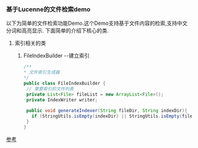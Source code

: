 ### 基于Lucenne的文件检索demo

以下为简单的文件检索功能Demo.这个Demo支持基于文件内容的检索,支持中文分词和高亮显示. 下面简单的介绍下核心的类.

1. 索引相关的类

   1.  FileIndexBuilder --建立索引

       ```java
       /**
       * 文件索引生成器
       */
       public class FileIndexBuilder {
        // 需要索引的文件列表
        private List<File> fileList = new ArrayList<File>();
        private IndexWriter writer;
        
        public void generateIndexer(String fileDir, String indexDir){
          if (StringUtils.isEmpty(indexDir) || StringUtils.isEmpty(fileDIr)){}
        }
       }
       ```





[参考](http://www.cnblogs.com/chenfei0801/p/3488242.html)

